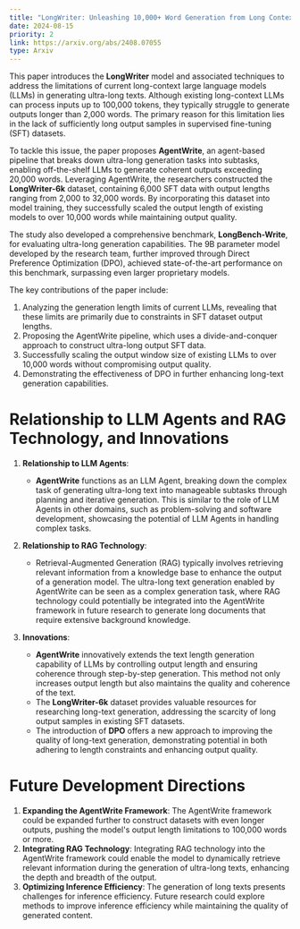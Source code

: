 ```yaml
---
title: "LongWriter: Unleashing 10,000+ Word Generation from Long Context LLMs"
date: 2024-08-15
priority: 2
link: https://arxiv.org/abs/2408.07055
type: Arxiv
---
```


This paper introduces the **LongWriter** model and associated techniques to address the limitations of current long-context large language models (LLMs) in generating ultra-long texts. Although existing long-context LLMs can process inputs up to 100,000 tokens, they typically struggle to generate outputs longer than 2,000 words. The primary reason for this limitation lies in the lack of sufficiently long output samples in supervised fine-tuning (SFT) datasets.

To tackle this issue, the paper proposes **AgentWrite**, an agent-based pipeline that breaks down ultra-long generation tasks into subtasks, enabling off-the-shelf LLMs to generate coherent outputs exceeding 20,000 words. Leveraging AgentWrite, the researchers constructed the **LongWriter-6k** dataset, containing 6,000 SFT data with output lengths ranging from 2,000 to 32,000 words. By incorporating this dataset into model training, they successfully scaled the output length of existing models to over 10,000 words while maintaining output quality.

The study also developed a comprehensive benchmark, **LongBench-Write**, for evaluating ultra-long generation capabilities. The 9B parameter model developed by the research team, further improved through Direct Preference Optimization (DPO), achieved state-of-the-art performance on this benchmark, surpassing even larger proprietary models.

The key contributions of the paper include:
1. Analyzing the generation length limits of current LLMs, revealing that these limits are primarily due to constraints in SFT dataset output lengths.
2. Proposing the AgentWrite pipeline, which uses a divide-and-conquer approach to construct ultra-long output SFT data.
3. Successfully scaling the output window size of existing LLMs to over 10,000 words without compromising output quality.
4. Demonstrating the effectiveness of DPO in further enhancing long-text generation capabilities.

# Relationship to LLM Agents and RAG Technology, and Innovations

1. **Relationship to LLM Agents**:
   - **AgentWrite** functions as an LLM Agent, breaking down the complex task of generating ultra-long text into manageable subtasks through planning and iterative generation. This is similar to the role of LLM Agents in other domains, such as problem-solving and software development, showcasing the potential of LLM Agents in handling complex tasks.

2. **Relationship to RAG Technology**:
   - Retrieval-Augmented Generation (RAG) typically involves retrieving relevant information from a knowledge base to enhance the output of a generation model. The ultra-long text generation enabled by AgentWrite can be seen as a complex generation task, where RAG technology could potentially be integrated into the AgentWrite framework in future research to generate long documents that require extensive background knowledge.

3. **Innovations**:
   - **AgentWrite** innovatively extends the text length generation capability of LLMs by controlling output length and ensuring coherence through step-by-step generation. This method not only increases output length but also maintains the quality and coherence of the text.
   - The **LongWriter-6k** dataset provides valuable resources for researching long-text generation, addressing the scarcity of long output samples in existing SFT datasets.
   - The introduction of **DPO** offers a new approach to improving the quality of long-text generation, demonstrating potential in both adhering to length constraints and enhancing output quality.

# Future Development Directions

1. **Expanding the AgentWrite Framework**: The AgentWrite framework could be expanded further to construct datasets with even longer outputs, pushing the model's output length limitations to 100,000 words or more.
2. **Integrating RAG Technology**: Integrating RAG technology into the AgentWrite framework could enable the model to dynamically retrieve relevant information during the generation of ultra-long texts, enhancing the depth and breadth of the output.
3. **Optimizing Inference Efficiency**: The generation of long texts presents challenges for inference efficiency. Future research could explore methods to improve inference efficiency while maintaining the quality of generated content.


